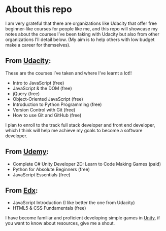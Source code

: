 About this repo
===============
I am very grateful that there are organizations like Udacity that offer free beginner-like courses for people like me,
and this repo will showcase my notes about the courses I’ve been taking with Udacity but also from other organizations I’ll detail below.
(My aim is to help others with low budget make a career for themselves).


## From [Udacity][link-to-udacity]: 

  [link-to-udacity]:  https://www.udacity.com/

These are the courses I’ve taken and where I’ve learnt a lot!!
* Intro to JavaScript (free)
* JavaScript & the DOM (free)
* jQuery (free)
* Object-Oriented JavaScript (free)
* Introduction to Python Programming (free)
* Version Control with Git (free)
* How to use Git and GitHub (free)

I plan to enroll to the track full stack developer
and front end developer, which I think will help me achieve my goals to become a software developer.

## From [Udemy][link-to-udemy]:

  [link-to-udemy]:  https://www.udemy.com/

* Complete C# Unity Developer 2D: Learn to Code Making Games (paid)
* Python for Absolute Beginners (free)
* JavaScript Essentials (free)

## From [Edx][link-to-edx]:
[link-to-edx]:  https://www.edx.org/

* JavaScript Introduction (I like better the one from Udacity)
* HTML5 & CSS Fundamentals (free)

I have become familiar and proficient developing simple games in [Unity][link-to-unity], 
if you want to know about resources, give me a shout.

[link-to-unity]:  https://unity.com/